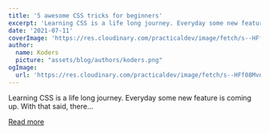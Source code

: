 ```yaml
---
title: '5 awesome CSS tricks for beginners'
excerpt: 'Learning CSS is a life long journey. Everyday some new feature is coming up. With that said, there...'
date: '2021-07-11'
coverImage: 'https://res.cloudinary.com/practicaldev/image/fetch/s--HFf08Mvn--/c_imagga_scale,f_auto,fl_progressive,h_420,q_auto,w_1000/https://dev-to-uploads.s3.amazonaws.com/uploads/articles/7udwltl2di6huovkqo8i.jpg'
author:
  name: Koders
  picture: "assets/blog/authors/koders.png"
ogImage:
  url: 'https://res.cloudinary.com/practicaldev/image/fetch/s--HFf08Mvn--/c_imagga_scale,f_auto,fl_progressive,h_420,q_auto,w_1000/https://dev-to-uploads.s3.amazonaws.com/uploads/articles/7udwltl2di6huovkqo8i.jpg'
---
```


Learning CSS is a life long journey. Everyday some new feature is coming up. With that said, there...

[Read more](https://dev.to/ruppysuppy/5-awesome-css-tricks-you-did-not-know-2j4a)
